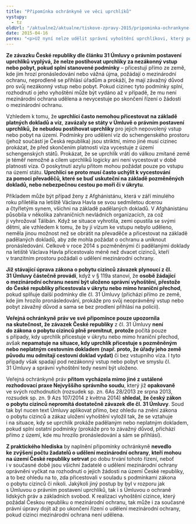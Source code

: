 ```yaml
---
title: "Připomínka ochránkyně ve věci uprchlíků"
vystupy:
  - tz
oldUrl: "/aktualne2/aktualne/tiskove-zpravy-2015/pripominka-ochrankyne-ve-veci-uprchliku/"
date: 2015-04-16
perex: "<p>Už nyní nelze udělit správní vyhoštění uprchlíkovi, který požádá o mezinárodní ochranu a do České republiky přicestoval nelegálně – např. v úkrytu či s převaděči mimo hraniční přechod, pokud splňuje další podmínky Úmluvy o právním postavení uprchlíků. Z praktického hlediska by naplnění připomínky ochránkyně nevedlo ke zvýšení počtu žadatelů o udělení mezinárodní ochrany, kteří mohou na území České republiky setrvat. </p>"
---
```


<!-- imported from the old website -->

<p><strong>Ze závazku České republiky dle článku 31 Úmluvy o právním postavení uprchlíků vyplývá, že nelze postihovat uprchlíky za nezákonný vstup nebo pobyt, pokud splní stanovené podmínky</strong> – přicestují přímo ze země, kde jim hrozí pronásledování nebo vážná újma, požádají o mezinárodní ochranu, neprodleně se přihlásí úřadům a prokáží, že mají závažný důvod pro svůj nezákonný vstup nebo pobyt. Pokud cizinec tyto podmínky splní, rozhodnutí o jeho vyhoštění může být vydáno až v případě, že mu není mezinárodní ochrana udělena a nevycestuje po skončení řízení o žádosti o mezinárodní ochranu.</p><p>Vzhledem k tomu, že <strong>uprchlíci často nemohou přicestovat na základě platných dokladů a víz</strong>, <strong>zavázaly se státy v Úmluvě o právním postavení uprchlíků, že nebudou postihovat uprchlíky</strong> pro jejich nepovolený vstup nebo pobyt na území. Podmínky pro udělení víz do schengenského prostoru (jehož součástí je Česká republika) jsou striktní, mimo jiné musí cizinec prokázat, že před skončením platnosti víza vycestuje z území schengenských států. Prokázat, že se uprchlík vrátí do válkou zmítané země je téměř nemožné a cílem uprchlíků logicky ani není vycestovat v době platnosti víza. O poskytnutí azylu přitom mohou požádat pouze po vstupu na území státu. <strong>Uprchlíci se proto musí často uchýlit k vycestování za pomoci převaděčů, které se buď uskuteční na základě pozměněných dokladů, nebo nebezpečnou cestou po moři či v úkrytu</strong>.</p><p>Příkladem může být případ ženy z Afghánistánu, která v září minulého roku přiletěla na letiště Václava Havla se svou sedmiletou dcerou a čtyřletým synem, všichni na základě padělaných dokladů. V Afghánistánu působila v několika zahraničních nevládních organizacích, za což jí vyhrožoval Tálibán. Když se situace vyhrotila, zemi opustila se svými dětmi, ale vzhledem k tomu, že by jí vízum ke vstupu nebylo uděleno, neměla jinou možnost než se obrátit na převaděče a přicestovat na základě padělaných dokladů, aby zde mohla požádat o ochranu a uniknout pronásledování. Celkově v roce 2014 s pozměněnými či padělanými doklady na letiště Václava Havla přicestovalo méně n<a name="_GoBack"></a>ež dvacet cizinců, kteří v tranzitním prostoru požádali o udělení mezinárodní ochrany.</p><p><strong>Již stávající úprava zákona o pobytu cizinců závazek plynoucí z čl. 31 Úmluvy částečně provádí</strong>, když v § 119a stanoví, že <strong>osobě žádající o mezinárodní ochranu nesmí být uloženo správní vyhoštění, přestože do České republiky přicestovala v úkrytu nebo mimo hraniční přechod</strong>, pokud splňuje další podmínky dle čl. 31 Úmluvy (přichází přímo ze země, kde jim hrozilo pronásledování, prokáže pro svůj neoprávněný vstup nebo pobyt závažný důvod a sama se bez prodlení přihlásí na policii).</p><p><strong>Veřejná ochránkyně práv ve své připomínce pouze upozornila na skutečnost, že závazek České republiky</strong> z čl. 31 Úmluvy <strong>není do zákona o pobytu cizinců plně promítnut</strong>, <strong>protože</strong> počítá pouze s případy, kdy uprchlík přicestuje v úkrytu nebo mimo hraniční přechod, avšak <strong>nepamatuje na situace, kdy uprchlík přicestuje s pozměněným nebo neplatným cestovním dokladem</strong> <strong>(např. proto, že úřady jeho země původu mu odmítají cestovní doklad vydat) </strong>či bez vstupního víza. I tyto případy však spadají pod nezákonný vstup nebo pobyt ve smyslu čl. 31 Úmluvy a správní vyhoštění tedy nesmí být uloženo.</p><p>Veřejná ochránkyně práv <strong>přitom vycházela mimo jiné z ustálené rozhodovací praxe Nejvyššího správního soudu</strong>, který již <strong>opakovaně</strong> ve svých rozhodnutích (rozsudek sp. zn. 6As 28/2013 ze srpna 2013, rozsudek sp. zn. 9 Azs 107/2014 z května 2014) <strong>shledal, že český zákon o pobytu cizinců nepromítá dostatečně závazek</strong> <strong>dle čl. 31 Úmluvy</strong>. Soud tak byl nucen text Úmluvy aplikovat přímo, bez ohledu na znění zákona o pobytu cizinců a zákaz uložení vyhoštění vyložil tak, že se vztahuje i na situace, kdy se uprchlík prokáže padělaným nebo neplatným dokladem, pokud splní ostatní podmínky (prokáže pro to závažný důvod, přichází přímo z území, kde mu hrozilo pronásledování a sám se přihlásí).</p><p><strong>Z praktického hlediska</strong> by naplnění připomínky ochránkyně <strong>nevedlo ke zvýšení počtu žadatelů o udělení mezinárodní ochrany</strong>,<strong> kteří mohou na území České republiky setrvat</strong> po dobu trvání tohoto řízení, neboť i v současné době jsou všichni žadatelé o udělení mezinárodní ochrany oprávněni vyčkat na rozhodnutí o jejich žádosti na území České republiky, a to bez ohledu na to, zda přicestovali v souladu s podmínkami zákona o pobytu cizinců či nikoli. Jakýkoli jiný postup by byl v rozporu jak s Úmluvou o právním postavení uprchlíků, tak i s Úmluvou o ochraně lidských práv a základních svobod. K realizaci vyhoštění cizince, který požádal Českou republiku o mezinárodní ochranu, tak může i za současné právní úpravy dojít až po ukončení řízení o udělení mezinárodní ochrany, pokud cizinci mezinárodní ochrana není udělena.  </p>
